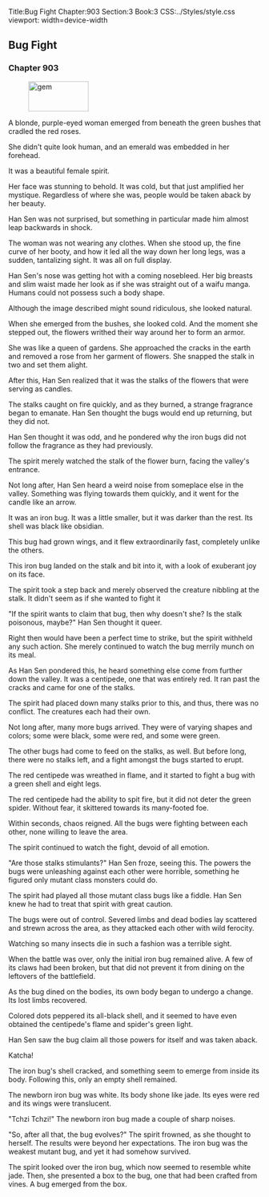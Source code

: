 Title:Bug Fight 
Chapter:903 
Section:3 
Book:3 
CSS:../Styles/style.css 
viewport: width=device-width
  
## Bug Fight
### Chapter 903
  
<figure>
	<img src="../Images/gem.gif" alt="gem" id="gem" width="120" height="60" />
</figure>
  

  
A blonde, purple-eyed woman emerged from beneath the green bushes that cradled the red roses.

She didn't quite look human, and an emerald was embedded in her forehead.

It was a beautiful female spirit.

Her face was stunning to behold. It was cold, but that just amplified her mystique. Regardless of where she was, people would be taken aback by her beauty.

Han Sen was not surprised, but something in particular made him almost leap backwards in shock.

The woman was not wearing any clothes. When she stood up, the fine curve of her booty, and how it led all the way down her long legs, was a sudden, tantalizing sight. It was all on full display.

Han Sen's nose was getting hot with a coming nosebleed. Her big breasts and slim waist made her look as if she was straight out of a waifu manga. Humans could not possess such a body shape.

Although the image described might sound ridiculous, she looked natural.

When she emerged from the bushes, she looked cold. And the moment she stepped out, the flowers writhed their way around her to form an armor.

She was like a queen of gardens. She approached the cracks in the earth and removed a rose from her garment of flowers. She snapped the stalk in two and set them alight.

After this, Han Sen realized that it was the stalks of the flowers that were serving as candles.

The stalks caught on fire quickly, and as they burned, a strange fragrance began to emanate. Han Sen thought the bugs would end up returning, but they did not.

Han Sen thought it was odd, and he pondered why the iron bugs did not follow the fragrance as they had previously.

The spirit merely watched the stalk of the flower burn, facing the valley's entrance.

Not long after, Han Sen heard a weird noise from someplace else in the valley. Something was flying towards them quickly, and it went for the candle like an arrow.

It was an iron bug. It was a little smaller, but it was darker than the rest. Its shell was black like obsidian.

This bug had grown wings, and it flew extraordinarily fast, completely unlike the others.

This iron bug landed on the stalk and bit into it, with a look of exuberant joy on its face.

The spirit took a step back and merely observed the creature nibbling at the stalk. It didn't seem as if she wanted to fight it

"If the spirit wants to claim that bug, then why doesn't she? Is the stalk poisonous, maybe?" Han Sen thought it queer.

Right then would have been a perfect time to strike, but the spirit withheld any such action. She merely continued to watch the bug merrily munch on its meal.

As Han Sen pondered this, he heard something else come from further down the valley. It was a centipede, one that was entirely red. It ran past the cracks and came for one of the stalks.

The spirit had placed down many stalks prior to this, and thus, there was no conflict. The creatures each had their own.

Not long after, many more bugs arrived. They were of varying shapes and colors; some were black, some were red, and some were green.

The other bugs had come to feed on the stalks, as well. But before long, there were no stalks left, and a fight amongst the bugs started to erupt.

The red centipede was wreathed in flame, and it started to fight a bug with a green shell and eight legs.

The red centipede had the ability to spit fire, but it did not deter the green spider. Without fear, it skittered towards its many-footed foe.

Within seconds, chaos reigned. All the bugs were fighting between each other, none willing to leave the area.

The spirit continued to watch the fight, devoid of all emotion.

"Are those stalks stimulants?" Han Sen froze, seeing this. The powers the bugs were unleashing against each other were horrible, something he figured only mutant class monsters could do.

The spirit had played all those mutant class bugs like a fiddle. Han Sen knew he had to treat that spirit with great caution.

The bugs were out of control. Severed limbs and dead bodies lay scattered and strewn across the area, as they attacked each other with wild ferocity.

Watching so many insects die in such a fashion was a terrible sight.

When the battle was over, only the initial iron bug remained alive. A few of its claws had been broken, but that did not prevent it from dining on the leftovers of the battlefield.

As the bug dined on the bodies, its own body began to undergo a change. Its lost limbs recovered.

Colored dots peppered its all-black shell, and it seemed to have even obtained the centipede's flame and spider's green light.

Han Sen saw the bug claim all those powers for itself and was taken aback.

Katcha!

The iron bug's shell cracked, and something seem to emerge from inside its body. Following this, only an empty shell remained.

The newborn iron bug was white. Its body shone like jade. Its eyes were red and its wings were translucent.

"Tchzi Tchzi!" The newborn iron bug made a couple of sharp noises.

"So, after all that, the bug evolves?" The spirit frowned, as she thought to herself. The results were beyond her expectations. The iron bug was the weakest mutant bug, and yet it had somehow survived.

The spirit looked over the iron bug, which now seemed to resemble white jade. Then, she presented a box to the bug, one that had been crafted from vines. A bug emerged from the box.